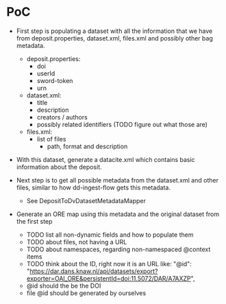 # PoC

* First step is populating a dataset with all the information that we have from deposit.properties, dataset.xml, files.xml and possibly other bag metadata.
    * deposit.properties:
        - doi
        - userId
        - sword-token
        - urn
    * dataset.xml:
        - title
        - description
        - creators / authors
        - possibly related identifiers (TODO figure out what those are)
    * files.xml:
        - list of files
            - path, format and description

* With this dataset, generate a datacite.xml which contains basic information about the deposit.

* Next step is to get all possible metadata from the dataset.xml and other files, similar to how dd-ingest-flow gets this metadata.
    - See DepositToDvDatasetMetadataMapper

* Generate an ORE map using this metadata and the original dataset from the first step
    - TODO list all non-dynamic fields and how to populate them
    - TODO about files, not having a URL
    - TODO about namespaces, regarding non-namespaced @context items
    - TODO think about the ID, right now it is an URL like:   "@id": "https://dar.dans.knaw.nl/api/datasets/export?exporter=OAI_ORE&persistentId=doi:11.5072/DAR/A7AXZP",
    - @id should the be the DOI
    - file @id should be generated by ourselves


